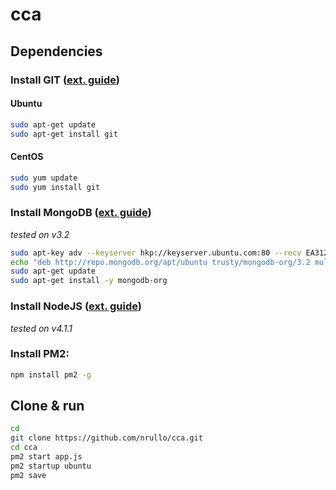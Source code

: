 # cca

## Dependencies

### Install GIT ([ext. guide](https://www.digitalocean.com/community/tutorials/how-to-install-git-on-ubuntu-14-04))
#### Ubuntu
```bash
sudo apt-get update
sudo apt-get install git
```
#### CentOS
```bash
sudo yum update
sudo yum install git
```

### Install MongoDB ([ext. guide](https://docs.mongodb.org/manual/tutorial/install-mongodb-on-ubuntu/))
_tested on v3.2_
```bash
sudo apt-key adv --keyserver hkp://keyserver.ubuntu.com:80 --recv EA312927
echo "deb http://repo.mongodb.org/apt/ubuntu trusty/mongodb-org/3.2 multiverse" | sudo tee /etc/apt/sources.list.d/mongodb-org-3.2.list
sudo apt-get update
sudo apt-get install -y mongodb-org
```

### Install NodeJS ([ext. guide](https://www.digitalocean.com/community/tutorials/how-to-install-node-js-with-nvm-node-version-manager-on-a-vps))
_tested on v4.1.1_

### Install PM2:
```bash
npm install pm2 -g
```

## Clone & run
```bash
cd
git clone https://github.com/nrullo/cca.git
cd cca
pm2 start app.js
pm2 startup ubuntu
pm2 save
```
